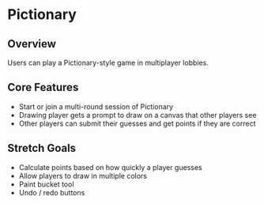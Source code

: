 # Pictionary

## Overview

Users can play a Pictionary-style game in multiplayer lobbies.

## Core Features

- Start or join a multi-round session of Pictionary
- Drawing player gets a prompt to draw on a canvas that other players see
- Other players can submit their guesses and get points if they are correct

## Stretch Goals

- Calculate points based on how quickly a player guesses
- Allow players to draw in multiple colors
- Paint bucket tool
- Undo / redo buttons
